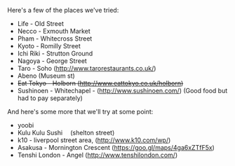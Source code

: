 Here's a few of the places we've tried:

- Life - Old Street
- Necco - Exmouth Market
- Pham - Whitecross Street
- Kyoto - Romilly Street
- Ichi Riki - Strutton Ground
- Nagoya - George Street
- Taro - Soho (http://www.tarorestaurants.co.uk/)
- Abeno (Museum st)
- ~~Eat Tokyo - Holborn (http://www.eattokyo.co.uk/holborn)~~
- Sushinoen - Whitechapel - (http://www.sushinoen.com/) (Good food but had to pay separately)

And here's some more that we'll try at some point:

- yoobi
- Kulu Kulu Sushi  (shelton street)
- k10 - liverpool street area, (http://www.k10.com/wp/)
- Asakusa - Mornington Crescent (https://goo.gl/maps/4ga6xZTfF5x)
- Tenshi London - Angel (http://www.tenshilondon.com/)
